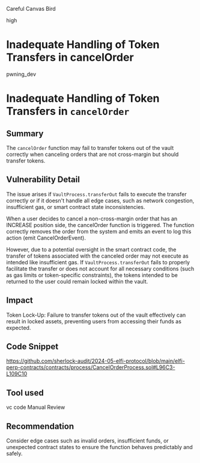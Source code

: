 Careful Canvas Bird

high

# Inadequate Handling of Token Transfers in cancelOrder

pwning_dev
# Inadequate Handling of Token Transfers in `cancelOrder`

## Summary
The `cancelOrder` function may fail to transfer tokens out of the vault correctly when canceling orders that are not cross-margin but should transfer tokens. 
## Vulnerability Detail
The issue arises if `VaultProcess.transferOut` fails to execute the transfer correctly or if it doesn't handle all edge cases, such as network congestion, insufficient gas, or smart contract state inconsistencies.

When a user decides to cancel a non-cross-margin order that has an INCREASE position side, the cancelOrder function is triggered. The function correctly removes the order from the system and emits an event to log this action (emit CancelOrderEvent).

However, due to a potential oversight in the smart contract code, the transfer of tokens associated with the canceled order may not execute as intended like insufficient gas. If `VaultProcess.transferOut` fails to properly facilitate the transfer or does not account for all necessary conditions (such as gas limits or token-specific constraints), the tokens intended to be returned to the user could remain locked within the vault.



## Impact
Token Lock-Up: Failure to transfer tokens out of the vault effectively can result in locked assets, preventing users from accessing their funds as expected.

## Code Snippet
https://github.com/sherlock-audit/2024-05-elfi-protocol/blob/main/elfi-perp-contracts/contracts/process/CancelOrderProcess.sol#L96C3-L109C10

## Tool used
vc code
Manual Review

## Recommendation
Consider edge cases such as invalid orders, insufficient funds, or unexpected contract states to ensure the function behaves predictably and safely.

